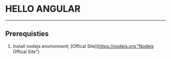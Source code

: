 # HELLO ANGULAR
---
## Prerequisties
  1. Install nodejs environment; [Offical Site](https://nodejs.org,"Nodejs Offical Site")
